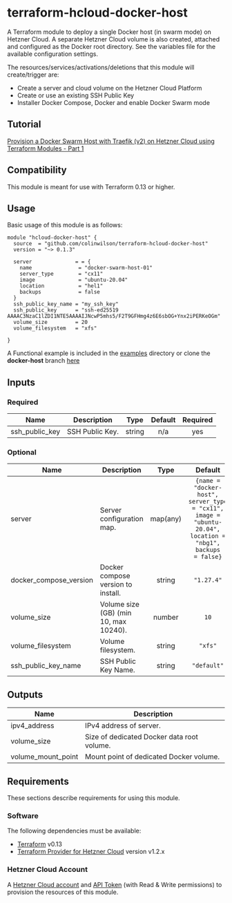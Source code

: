 # terraform-hcloud-docker-host
A Terraform module to deploy a single Docker host (in swarm mode) on Hetzner Cloud. A separate Hetzner Cloud volume is also created, attached and configured as the Docker root directory. See the variables file for the available configuration settings.

The resources/services/activations/deletions that this module will create/trigger are:

- Create a server and cloud volume on the Hetzner Cloud Platform
- Create or use an existing SSH Public Key
- Installer Docker Compose, Docker and enable Docker Swarm mode

## Tutorial

[Provision a Docker Swarm Host with Traefik (v2) on Hetzner Cloud using Terraform Modules - Part 1](https://colinwilson.uk/2020/10/31/provision-a-docker-swarm-host-with-traefik-v2-on-hetzner-cloud-using-terraform-modules-part-1)
## Compatibility

This module is meant for use with Terraform 0.13 or higher.

## Usage

Basic usage of this module is as follows:

```hcl
module "hcloud-docker-host" {
  source  = "github.com/colinwilson/terraform-hcloud-docker-host"
  version = "~> 0.1.3"

  server              = = {
    name               = "docker-swarm-host-01"
    server_type        = "cx11"
    image              = "ubuntu-20.04"
    location           = "hel1"
    backups            = false
  }
  ssh_public_key_name = "my_ssh_key"
  ssh_public_key      = "ssh-ed25519 AAAAC3NzaC1lZDI1NTE5AAAAIJNcwP5mhs5/F2T9GFHmg4z6E6sbOG+Ynx2iPERKeOGm"
  volume_size         = 20
  volume_filesystem   = "xfs"

}
```

A Functional example is included in the
[examples](./examples/) directory or clone the **docker-host** branch [here](https://github.com/colinwilson/example-terraform-modules)

<!-- BEGINNING OF PRE-COMMIT-TERRAFORM DOCS HOOK -->
## Inputs

### Required

| Name | Description | Type | Default | Required |
|------|-------------|:----:|:-----:|:-----:|
| ssh_public_key | SSH Public Key. | string | n/a | yes |

### Optional

| Name | Description | Type | Default | Required |
|------|-------------|:----:|:-----:|:-----:|
| server | Server configuration map. | map(any) | <code lang="hcl">{name = "docker-host", server_type = "cx11", image = "ubuntu-20.04", location = "nbg1", backups = false}</code> | no |
| docker_compose_version | Docker compose version to install. | string | `"1.27.4"` | no |
| volume_size | Volume size (GB) (min 10, max 10240). | number | `10` | no |
| volume_filesystem | Volume filesystem. | string | `"xfs"` | no |
| ssh_public_key_name | SSH Public Key Name. | string | `"default"` | no |

## Outputs

| Name | Description |
|------|-------------|
| ipv4_address | IPv4 address of server. |
| volume_size | Size of dedicated Docker data root volume. |
| volume_mount_point | Mount point of dedicated Docker volume. |

<!-- END OF PRE-COMMIT-TERRAFORM DOCS HOOK -->

## Requirements

These sections describe requirements for using this module.

### Software

The following dependencies must be available:

- [Terraform](https://www.terraform.io/downloads.html) v0.13
- [Terraform Provider for Hetzner Cloud](https://registry.terraform.io/providers/hetznercloud/hcloud/latest) version v1.2.x

### Hetzner Cloud Account

A [Hetzner Cloud account](https://accounts.hetzner.com/signUp) and [API Token](https://colinwilson.uk/2020/10/31/generate-an-api-token-in-hetzner-cloud/) (with Read & Write permissions) to provision
the resources of this module.


